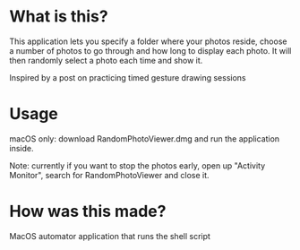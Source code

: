 # What is this?

This application lets you specify a folder where your photos reside, choose a number of photos to go through and how long to display each photo. It will then randomly select a photo each time and show it. 

Inspired by a post on practicing timed gesture drawing sessions

# Usage

macOS only: download RandomPhotoViewer.dmg and run the application inside.

Note: currently if you want to stop the photos early, open up "Activity Monitor", search for RandomPhotoViewer and close it.

# How was this made?

MacOS automator application that runs the shell script

